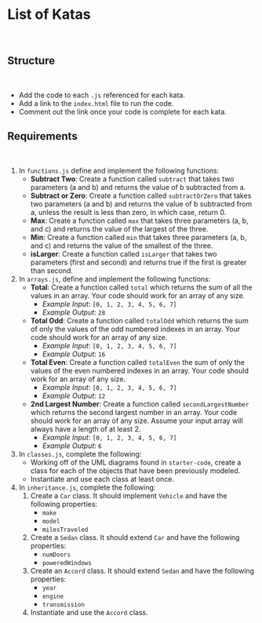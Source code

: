 # List of Katas
​
## Structure
​
- Add the code to each `.js` referenced for each kata.
- Add a link to the `index.html` file to run the code.
- Comment out the link once your code is complete for each kata.
​
## Requirements
​
1. In `functions.js` define and implement the following functions:
​
    - **Subtract Two**: Create a function called `subtract` that takes two parameters (a and b) and returns the value of b subtracted from a.
    - **Subtract or Zero**: Create a function called `subtractOrZero` that takes two parameters (a and b) and returns the value of b subtracted from a, unless the result is less than zero, in which case, return 0.
    - **Max**: Create a function called `max` that takes three parameters (a, b, and c) and returns the value of the largest of the three.
    - **Min**: Create a function called `min` that takes three parameters (a, b, and c) and returns the value of the smallest of the three.
    - **isLarger**: Create a function called `isLarger` that takes two parameters (first and second) and returns true if the first is greater than second.
1. In `arrays.js`, define and implement the following functions:
​
	- **Total**: Create a function called `total` which returns the sum of all the values in an array. Your code should work for an array of any size.
	    - _Example Input_: `[0, 1, 2, 3, 4, 5, 6, 7]`
	    - _Example Output_: `28`
	- **Total Odd**: Create a function called `totalOdd` which returns the sum of only the values of the odd numbered indexes in an array. Your code should work for an array of any size.
	    - _Example Input_: `[0, 1, 2, 3, 4, 5, 6, 7]`
	    - _Example Output_: `16`
	- **Total Even**: Create a function called `totalEven` the sum of only the values of the even numbered indexes in an array. Your code should work for an array of any size.
	    - _Example Input_: `[0, 1, 2, 3, 4, 5, 6, 7]`
	    - _Example Output_: `12`
	- **2nd Largest Number**: Create a function called `secondLargestNumber` which returns the second largest number in an array. Your code should work for an array of any size. Assume your input array will always have a length of at least 2.
	    - _Example Input_: `[0, 1, 2, 3, 4, 5, 6, 7]`
	    - _Example Output_: `6`
1. In `classes.js`, complete the following:
	- Working off of the UML diagrams found in `starter-code`, create a class for each of the objects that have been previously modeled.
	- Instantiate and use each class at least once.
1. In `inheritance.js`, complete the following:
	1. Create a `Car` class. It should implement `Vehicle` and have the following properties:
	    - `make`
	    - `model`
	    - `milesTraveled`
	1. Create a `Sedan` class. It should extend `Car` and have the following properties:
	    - `numDoors`
	    - `poweredWindows`
	1. Create an `Accord` class. It should extend `Sedan` and have the following properties:
	    - `year`
	    - `engine`
	    - `transmission`
	1. Instantiate and use the `Accord` class.